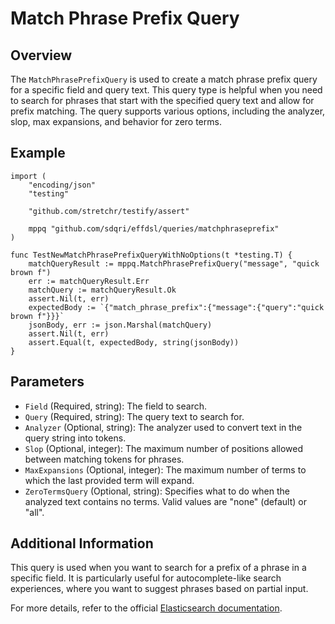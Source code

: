 # Match Phrase Prefix Query

## Overview

The `MatchPhrasePrefixQuery` is used to create a match phrase prefix query for a specific field and query text. This query type is helpful when you need to search for phrases that start with the specified query text and allow for prefix matching. The query supports various options, including the analyzer, slop, max expansions, and behavior for zero terms.

## Example

```code
import (
	"encoding/json"
	"testing"

	"github.com/stretchr/testify/assert"

	mppq "github.com/sdqri/effdsl/queries/matchphraseprefix"
)

func TestNewMatchPhrasePrefixQueryWithNoOptions(t *testing.T) {
	matchQueryResult := mppq.MatchPhrasePrefixQuery("message", "quick brown f")
	err := matchQueryResult.Err
	matchQuery := matchQueryResult.Ok
	assert.Nil(t, err)
	expectedBody := `{"match_phrase_prefix":{"message":{"query":"quick brown f"}}}`
	jsonBody, err := json.Marshal(matchQuery)
	assert.Nil(t, err)
	assert.Equal(t, expectedBody, string(jsonBody))
}
```

## Parameters

*   `Field` (Required, string): The field to search.
*   `Query` (Required, string): The query text to search for.
*   `Analyzer` (Optional, string): The analyzer used to convert text in the query string into tokens.
*   `Slop` (Optional, integer): The maximum number of positions allowed between matching tokens for phrases.
*   `MaxExpansions` (Optional, integer): The maximum number of terms to which the last provided term will expand.
*   `ZeroTermsQuery` (Optional, string): Specifies what to do when the analyzed text contains no terms. Valid values are "none" (default) or "all".

## Additional Information

This query is used when you want to search for a prefix of a phrase in a specific field. It is particularly useful for autocomplete-like search experiences, where you want to suggest phrases based on partial input.

For more details, refer to the official [Elasticsearch documentation](https://elastic.co/guide/en/elasticsearch/reference/current/query-dsl-match-query-phrase-prefix.html).
